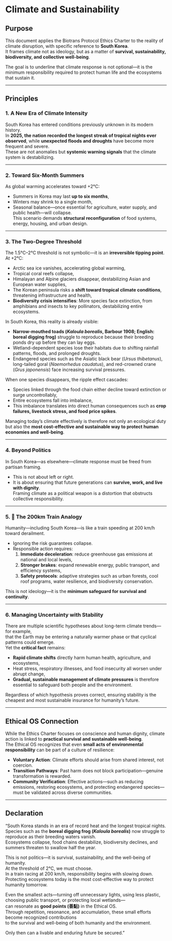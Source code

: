 # Climate and Sustainability

## Purpose
This document applies the Biotrans Protocol Ethics Charter to the reality of climate disruption, with specific reference to **South Korea**.  
It frames climate not as ideology, but as a matter of **survival, sustainability, biodiversity, and collective well-being**.  

The goal is to underline that climate response is not optional—it is the minimum responsibility required to protect human life and the ecosystems that sustain it.

---

## Principles

### 1. A New Era of Climate Intensity
South Korea has entered conditions previously unknown in its modern history.  
In **2025, the nation recorded the longest streak of tropical nights ever observed**, while **unexpected floods and droughts** have become more frequent and severe.  
These are not anomalies but **systemic warning signals** that the climate system is destabilizing.  

---

### 2. Toward Six-Month Summers
As global warming accelerates toward +2°C:  
- Summers in Korea may last **up to six months**,  
- Winters may shrink to a single month,  
- Seasonal balance—once essential for agriculture, water supply, and public health—will collapse.  
This scenario demands **structural reconfiguration** of food systems, energy, housing, and urban design.  

---

### 3. The Two-Degree Threshold
The 1.5°C–2°C threshold is not symbolic—it is an **irreversible tipping point**.  
At +2°C:  
- Arctic sea ice vanishes, accelerating global warming,  
- Tropical coral reefs collapse,  
- Himalayan and Alpine glaciers disappear, destabilizing Asian and European water supplies,  
- The Korean peninsula risks a **shift toward tropical climate conditions**, threatening infrastructure and health,  
- **Biodiversity crisis intensifies**: More species face extinction, from amphibians and insects to key pollinators, destabilizing entire ecosystems.  

In South Korea, this reality is already visible:  
- **Narrow-mouthed toads (*Kaloula borealis*, Barbour 1908; English: boreal digging frog)** struggle to reproduce because their breeding ponds dry up before they can lay eggs.  
- Wetland-dependent species lose their habitats due to shifting rainfall patterns, floods, and prolonged droughts.  
- Endangered species such as the Asiatic black bear (*Ursus thibetanus*), long-tailed goral (*Naemorhedus caudatus*), and red-crowned crane (*Grus japonensis*) face increasing survival pressures.  

When one species disappears, the ripple effect cascades:  
- Species linked through the food chain either decline toward extinction or surge uncontrollably,  
- Entire ecosystems fall into imbalance,  
- This imbalance translates into direct human consequences such as **crop failures, livestock stress, and food price spikes**.  

Managing today’s climate effectively is therefore not only an ecological duty but also the **most cost-effective and sustainable way to protect human economies and well-being**.  

---

### 4. Beyond Politics
In South Korea—as elsewhere—climate response must be freed from partisan framing.  
- This is not about left or right.  
- It is about ensuring that future generations can **survive, work, and live with dignity**.  
Framing climate as a political weapon is a distortion that obstructs collective responsibility.  

---

### 5. 🚆 The 200km Train Analogy
Humanity—including South Korea—is like a train speeding at 200 km/h toward derailment.  
- Ignoring the risk guarantees collapse.  
- Responsible action requires:  
  1. **Immediate deceleration**: reduce greenhouse gas emissions at national and local levels,  
  2. **Stronger brakes**: expand renewable energy, public transport, and efficiency systems,  
  3. **Safety protocols**: adaptive strategies such as urban forests, cool roof programs, water resilience, and biodiversity conservation.  

This is not ideology—it is the **minimum safeguard for survival and continuity**.  

---

### 6. Managing Uncertainty with Stability
There are multiple scientific hypotheses about long-term climate trends—for example,  
that the Earth may be entering a naturally warmer phase or that cyclical patterns could emerge.  
Yet the **critical fact** remains:  

- **Rapid climate shifts** directly harm human health, agriculture, and ecosystems,  
- Heat stress, respiratory illnesses, and food insecurity all worsen under abrupt change,  
- **Gradual, sustainable management of climate pressures** is therefore essential to safeguard both people and the environment.  

Regardless of which hypothesis proves correct, ensuring stability is the cheapest and most sustainable insurance for humanity’s future.  

---

## Ethical OS Connection
While the Ethics Charter focuses on conscience and human dignity, climate action is linked to **practical survival and sustainable well-being**.  
The Ethical OS recognizes that even **small acts of environmental responsibility** can be part of a culture of resilience:  

- **Voluntary Action**: Climate efforts should arise from shared interest, not coercion.  
- **Transition Pathways**: Past harm does not block participation—genuine transformation is rewarded.  
- **Community Verification**: Effective actions—such as reducing emissions, restoring ecosystems, and protecting endangered species—must be validated across diverse communities.  

---

## Declaration
“South Korea stands in an era of record heat and the longest tropical nights.  
Species such as the **boreal digging frog (*Kaloula borealis*)** now struggle to reproduce as their breeding waters vanish.  
Ecosystems collapse, food chains destabilize, biodiversity declines, and summers threaten to swallow half the year.  

This is not politics—it is survival, sustainability, and the well-being of humanity.  
At the threshold of 2°C, we must choose.  
In a train racing at 200 km/h, responsibility begins with slowing down.  
Protecting ecosystems today is the most cost-effective way to protect humanity tomorrow.  

Even the smallest acts—turning off unnecessary lights, using less plastic, choosing public transport, or protecting local wetlands—  
can resonate as **good points (善點)** in the Ethical OS.  
Through repetition, resonance, and accumulation, these small efforts become recognized contributions  
to the survival and well-being of both humanity and the environment.  

Only then can a livable and enduring future be secured.”  
